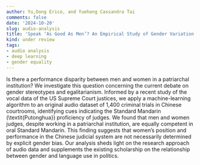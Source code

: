 ```yaml
---
author: Yu,Dong Erico, and Yuehong Cassandra Tai
comments: false
date: '2024-10-20'
slug: audio-analysis
title: 'Speak ‘As Good As Men’? An Empirical Study of Gender Variation in Chinese Courtroom Audio'
kind: under review
tags:
- audio analysis
- deep learning
- gender equality
---
```



Is there a performance disparity between men and women in a patriarchal institution? We investigate this question concerning the current debate on gender stereotypes and egalitarianism. Informed by a recent study of the vocal data of the US Supreme Court justices, we apply a machine-learning algorithm to an original audio dataset of 1,400 criminal trials in Chinese courtrooms, identifying cues indicating the Standard Mandarin (\textit{Putonghua}) proficiency of judges. We found that men and women judges, despite working in a patriarchal institution, are equally competent in oral Standard Mandarin. This finding suggests that women’s position and performance in the Chinese judicial system are not necessarily determined by explicit gender bias. Our analysis sheds light on the research approach of audio data and supplements the existing scholarship on the relationship between gender and language use in politics.
